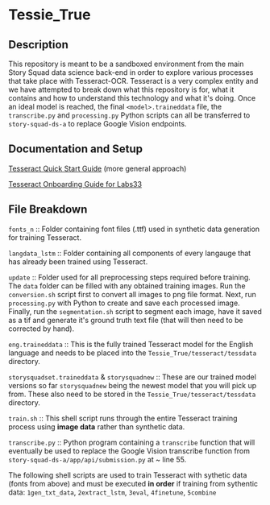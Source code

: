 # Tessie_True

## Description

This repository is meant to be a sandboxed environment from the main Story Squad data science back-end in order to explore various processes that take place with Tesseract-OCR. Tesseract is a very complex entity and we have attempted to break down what this repository is for, what it contains and how to understand this technology and what it's doing. Once an ideal model is reached, the final `<model>.traineddata` file, the `transcribe.py` and `processing.py` Python scripts can all be transferred to `story-squad-ds-a` to replace Google Vision endpoints.

## Documentation and Setup

[Tesseract Quick Start Guide](https://docs.google.com/document/d/141EKgawPfkhSCKC4GrP9VUK3_TD2qFRKl4t3aE7825c/edit?usp=sharing) (more general approach)

[Tesseract Onboarding Guide for Labs33](https://docs.google.com/document/d/1I8GayxQ6_HOPAeYB81GpApwhIVsXfBqhrH3VSdi3pPQ/edit?usp=sharing)

## File Breakdown

`fonts_n`  :: Folder containing font files (.ttf) used in synthetic data generation for training Tesseract.

`langdata_lstm` :: Folder containing all components of every langauge that has already been trained using Tesseract.

`update` :: Folder used for all preprocessing steps required before training. The `data` folder can be filled with any obtained training images. Run the `conversion.sh` script first to convert all images to png file format. Next, run `processing.py` with Python to create and save each processed image. Finally, run the `segmentation.sh` script to segment each image, have it saved as a tif and generate it's ground truth text file (that will then need to be corrected by hand).

`eng.traineddata` :: This is the fully trained Tesseract model for the English language and needs to be placed into the `Tessie_True/tesseract/tessdata` directory.

`storysquadset.traineddata` & `storysquadnew` :: These are our trained model versions so far `storysquadnew` being the newest model that you will pick up from. These also need to be stored in the `Tessie_True/tesseract/tessdata` directory.

`train.sh` :: This shell script runs through the entire Tesseract training process using **image data** rather than synthetic data.

`transcribe.py` :: Python program containing a `transcribe` function that will eventually be used to replace the Google Vision transcribe function from `story-squad-ds-a/app/api/submission.py` at ~ line 55.

The following shell scripts are used to train Tesseract with sythetic data (fonts from above) and must be executed **in order** if training from sythentic data: `1gen_txt_data`, `2extract_lstm`, `3eval`, `4finetune`, `5combine`
